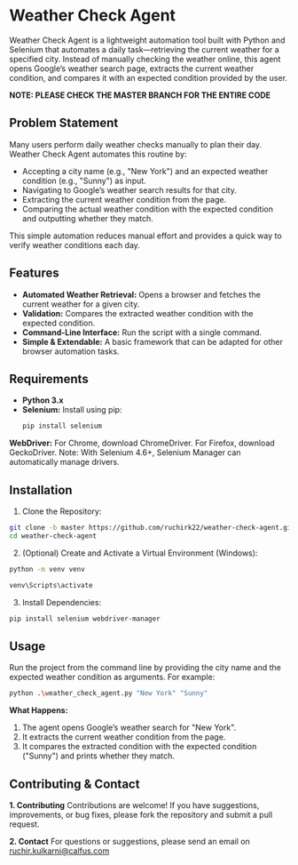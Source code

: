 # Weather Check Agent

Weather Check Agent is a lightweight automation tool built with Python and Selenium that automates a daily task—retrieving the current weather for a specified city. Instead of manually checking the weather online, this agent opens Google’s weather search page, extracts the current weather condition, and compares it with an expected condition provided by the user. 

**NOTE: PLEASE CHECK THE MASTER BRANCH FOR THE ENTIRE CODE**

## Problem Statement

Many users perform daily weather checks manually to plan their day. Weather Check Agent automates this routine by:
- Accepting a city name (e.g., "New York") and an expected weather condition (e.g., "Sunny") as input.
- Navigating to Google’s weather search results for that city.
- Extracting the current weather condition from the page.
- Comparing the actual weather condition with the expected condition and outputting whether they match.

This simple automation reduces manual effort and provides a quick way to verify weather conditions each day.

## Features

- **Automated Weather Retrieval:** Opens a browser and fetches the current weather for a given city.
- **Validation:** Compares the extracted weather condition with the expected condition.
- **Command-Line Interface:** Run the script with a single command.
- **Simple & Extendable:** A basic framework that can be adapted for other browser automation tasks.

## Requirements

- **Python 3.x**
- **Selenium:** Install using pip:
  ```bash
  pip install selenium

**WebDriver:**
For Chrome, download ChromeDriver.
For Firefox, download GeckoDriver.
Note: With Selenium 4.6+, Selenium Manager can automatically manage drivers.

## Installation
1. Clone the Repository:
```bash
git clone -b master https://github.com/ruchirk22/weather-check-agent.git
cd weather-check-agent
```
2. (Optional) Create and Activate a Virtual Environment (Windows):
```bash
python -m venv venv
```
```bash
venv\Scripts\activate
```
3. Install Dependencies:
 ```bash
 pip install selenium webdriver-manager
 ```
## Usage
Run the project from the command line by providing the city name and the expected weather condition as arguments. For example:
```bash
python .\weather_check_agent.py "New York" "Sunny"
```
**What Happens:**
1. The agent opens Google’s weather search for "New York".
2. It extracts the current weather condition from the page.
3. It compares the extracted condition with the expected condition ("Sunny") and prints whether they match.

## Contributing & Contact
**1. Contributing**
Contributions are welcome! If you have suggestions, improvements, or bug fixes, please fork the repository and submit a pull request.

**2. Contact**
For questions or suggestions, please send an email on ruchir.kulkarni@calfus.com
